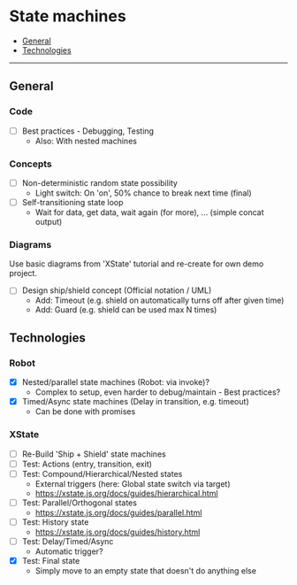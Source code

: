 # State machines

- [General](#general)
- [Technologies](#technologies)

---

## General

### Code

- [ ] Best practices - Debugging, Testing
  - Also: With nested machines

### Concepts

- [ ] Non-deterministic random state possibility
  - Light switch: On 'on', 50% chance to break next time (final)
- [ ] Self-transitioning state loop
  - Wait for data, get data, wait again (for more), ... (simple concat output)

### Diagrams

Use basic diagrams from 'XState' tutorial and re-create for own demo project.

- [ ] Design ship/shield concept (Official notation / UML)
  - Add: Timeout (e.g. shield on automatically turns off after given time)
  - Add: Guard (e.g. shield can be used max N times)

## Technologies

### Robot

- [x] Nested/parallel state machines (Robot: via invoke)?
  - Complex to setup, even harder to debug/maintain - Best practices?
- [x] Timed/Async state machines (Delay in transition, e.g. timeout)
  - Can be done with promises

### XState

- [ ] Re-Build 'Ship + Shield' state machines
- [ ] Test: Actions (entry, transition, exit)
- [ ] Test: Compound/Hierarchical/Nested states
  - External triggers (here: Global state switch via target)
  - https://xstate.js.org/docs/guides/hierarchical.html
- [ ] Test: Parallel/Orthogonal states
  - https://xstate.js.org/docs/guides/parallel.html
- [ ] Test: History state
  - https://xstate.js.org/docs/guides/history.html
- [ ] Test: Delay/Timed/Async
  - Automatic trigger?
- [x] Test: Final state
  - Simply move to an empty state that doesn't do anything else

